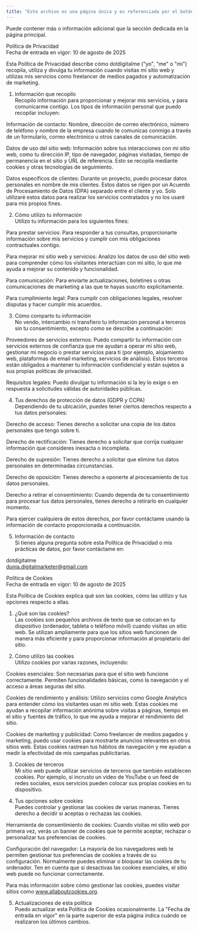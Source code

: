 ```yaml
---
title: "Este archivo es una página única y es referenciada por el botón `Legal` en la página de inicio de portada."
---
```



Puede contener más o información adicional que la sección dedicada en la página principal.

Política de Privacidad  
Fecha de entrada en vigor: 10 de agosto de 2025

Esta Política de Privacidad describe cómo dotdigitalme ("yo", "me" o "mi") recopila, utiliza y divulga tu información cuando visitas mi sitio web y utilizas mis servicios como freelancer de medios pagados y automatización de marketing.

1. Información que recopilo  
Recopilo información para proporcionar y mejorar mis servicios, y para comunicarme contigo. Los tipos de información personal que puedo recopilar incluyen:

Información de contacto: Nombre, dirección de correo electrónico, número de teléfono y nombre de la empresa cuando te comunicas conmigo a través de un formulario, correo electrónico u otros canales de comunicación.

Datos de uso del sitio web: Información sobre tus interacciones con mi sitio web, como tu dirección IP, tipo de navegador, páginas visitadas, tiempo de permanencia en el sitio y URL de referencia. Esto se recopila mediante cookies y otras tecnologías de seguimiento.

Datos específicos de clientes: Durante un proyecto, puedo procesar datos personales en nombre de mis clientes. Estos datos se rigen por un Acuerdo de Procesamiento de Datos (DPA) separado entre el cliente y yo. Solo utilizaré estos datos para realizar los servicios contratados y no los usaré para mis propios fines.

2. Cómo utilizo tu información  
Utilizo tu información para los siguientes fines:

Para prestar servicios: Para responder a tus consultas, proporcionarte información sobre mis servicios y cumplir con mis obligaciones contractuales contigo.

Para mejorar mi sitio web y servicios: Analizo los datos de uso del sitio web para comprender cómo los visitantes interactúan con mi sitio, lo que me ayuda a mejorar su contenido y funcionalidad.

Para comunicación: Para enviarte actualizaciones, boletines u otras comunicaciones de marketing a las que te hayas suscrito explícitamente.

Para cumplimiento legal: Para cumplir con obligaciones legales, resolver disputas y hacer cumplir mis acuerdos.

3. Cómo comparto tu información  
No vendo, intercambio ni transfiero tu información personal a terceros sin tu consentimiento, excepto como se describe a continuación:

Proveedores de servicios externos: Puedo compartir tu información con servicios externos de confianza que me ayudan a operar mi sitio web, gestionar mi negocio o prestar servicios para ti (por ejemplo, alojamiento web, plataformas de email marketing, servicios de análisis). Estos terceros están obligados a mantener tu información confidencial y están sujetos a sus propias políticas de privacidad.

Requisitos legales: Puedo divulgar tu información si la ley lo exige o en respuesta a solicitudes válidas de autoridades públicas.

4. Tus derechos de protección de datos (GDPR y CCPA)  
Dependiendo de tu ubicación, puedes tener ciertos derechos respecto a tus datos personales:

Derecho de acceso: Tienes derecho a solicitar una copia de los datos personales que tengo sobre ti.

Derecho de rectificación: Tienes derecho a solicitar que corrija cualquier información que consideres inexacta o incompleta.

Derecho de supresión: Tienes derecho a solicitar que elimine tus datos personales en determinadas circunstancias.

Derecho de oposición: Tienes derecho a oponerte al procesamiento de tus datos personales.

Derecho a retirar el consentimiento: Cuando dependa de tu consentimiento para procesar tus datos personales, tienes derecho a retirarlo en cualquier momento.

Para ejercer cualquiera de estos derechos, por favor contáctame usando la información de contacto proporcionada a continuación.

5. Información de contacto  
Si tienes alguna pregunta sobre esta Política de Privacidad o mis prácticas de datos, por favor contáctame en:

dotdigitalme  
dunia.digitalmarketer@gmail.com

Política de Cookies  
Fecha de entrada en vigor: 10 de agosto de 2025

Esta Política de Cookies explica qué son las cookies, cómo las utilizo y tus opciones respecto a ellas.

1. ¿Qué son las cookies?  
Las cookies son pequeños archivos de texto que se colocan en tu dispositivo (ordenador, tableta o teléfono móvil) cuando visitas un sitio web. Se utilizan ampliamente para que los sitios web funcionen de manera más eficiente y para proporcionar información al propietario del sitio.

2. Cómo utilizo las cookies  
Utilizo cookies por varias razones, incluyendo:

Cookies esenciales: Son necesarias para que el sitio web funcione correctamente. Permiten funcionalidades básicas, como la navegación y el acceso a áreas seguras del sitio.

Cookies de rendimiento y análisis: Utilizo servicios como Google Analytics para entender cómo los visitantes usan mi sitio web. Estas cookies me ayudan a recopilar información anónima sobre visitas a páginas, tiempo en el sitio y fuentes de tráfico, lo que me ayuda a mejorar el rendimiento del sitio.

Cookies de marketing y publicidad: Como freelancer de medios pagados y marketing, puedo usar cookies para mostrarte anuncios relevantes en otros sitios web. Estas cookies rastrean tus hábitos de navegación y me ayudan a medir la efectividad de mis campañas publicitarias.

3. Cookies de terceros  
Mi sitio web puede utilizar servicios de terceros que también establecen cookies. Por ejemplo, si incrusto un video de YouTube o un feed de redes sociales, esos servicios pueden colocar sus propias cookies en tu dispositivo.

4. Tus opciones sobre cookies  
Puedes controlar y gestionar las cookies de varias maneras. Tienes derecho a decidir si aceptas o rechazas las cookies.

Herramienta de consentimiento de cookies: Cuando visitas mi sitio web por primera vez, verás un banner de cookies que te permite aceptar, rechazar o personalizar tus preferencias de cookies.

Configuración del navegador: La mayoría de los navegadores web te permiten gestionar tus preferencias de cookies a través de su configuración. Normalmente puedes eliminar o bloquear las cookies de tu ordenador. Ten en cuenta que si desactivas las cookies esenciales, el sitio web puede no funcionar correctamente.

Para más información sobre cómo gestionar las cookies, puedes visitar sitios como www.allaboutcookies.org.

5. Actualizaciones de esta política  
Puedo actualizar esta Política de Cookies ocasionalmente. La "Fecha de entrada en vigor" en la parte superior de esta página indica cuándo se realizaron los últimos cambios.

